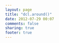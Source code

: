 ```yaml
---
layout: page
title: "dcl.around()"
date: 2012-07-29 00:07
comments: false
sharing: true
footer: true
---
```

